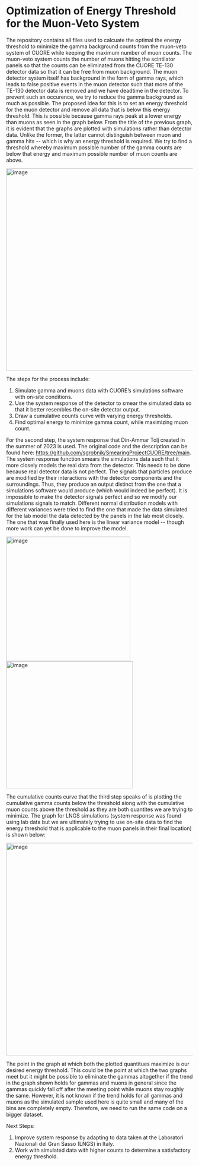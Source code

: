 # Optimization of Energy Threshold for the Muon-Veto System
The repository contains all files used to calcuate the optimal the energy threshold to minimize the gamma background counts from the muon-veto system of CUORE while keeping the maximum number of muon counts. The muon-veto system counts the number of muons hitting the scintilator panels so that the counts can be eliminated from the CUORE TE-130 detector data so that it can be free from muon background. The muon detector system itself has background in the form of gamma rays, which leads to false positive events in the muon detector such that more of the TE-130 detector data is removed and we have deadtime in the detector. To prevent such an occurence, we try to reduce the gamma background as much as possible. The proposed idea for this is to set an energy threshold for the muon detector and remove all data that is below this energy threshold. This is possible because gamma rays peak at a lower energy than muons as seen in the graph below. From the title of the previous graph, it is evident that the graphs are plotted with simulations rather than detector data. Unlike the former, the latter cannot distinguish between muon and gamma hits -- which is why an energy threshold is required. We try to find a threshold whereby maximum possible number of the gamma counts are below that energy and maximum possible number of muon counts are above. 

<img width="544" alt="image" src="https://github.com/izsneha2004/GammaBackground_Iffat/assets/125691055/8a222b02-b2ba-4cee-9745-30a6b8c09fc8">

The steps for the process include:
1. Simulate gamma and muons data with CUORE’s simulations software with on-site conditions.
2. Use the system response of the detector to smear the simulated data so that it better resembles the on-site detector output. 
3. Draw a cumulative counts curve with varying energy thresholds.
4. Find optimal energy to minimize gamma count, while maximizing muon count. 

For the second step, the system response that Din-Ammar Tolj created in the summer of 2023 is used. The original code and the description can be found here: https://github.com/sgrobnik/SmearingProjectCUORE/tree/main. The system response function smears the simulations data such that it more closely models the real data from the detector. This needs to be done because real detector data is not perfect. The signals that particles produce are modified by their interactions with the detector components and the surroundings. Thus, they produce an output distinct from the one that a simulations software would produce (which would indeed be perfect). It is impossible to make the detector signals perfect and so we modify our simulations signals to match. Different normal distribution models with different variances were tried to find the one that made the data simulated for the lab model the data detected by the panels in the lab most closely. The one that was finally used here is the linear variance model -- though more work can yet be done to improve the model. 

<img width="335" alt="image" src="https://github.com/izsneha2004/GammaBackground_Iffat/assets/125691055/3d22ea9b-8494-47da-834f-b34876ef7f13"> <img width="342" alt="image" src="https://github.com/izsneha2004/GammaBackground_Iffat/assets/125691055/8ed9d29c-a7e4-4034-9e93-88c87b8c1199">

The cumulative counts curve that the third step speaks of is plotting the cumulative gamma counts below the threshold along with the cumulative muon counts above the threshold 
as they are both quantites we are trying to minimize. The graph for LNGS simulations (system response was found using lab data but we are ultimately trying to use on-site data to find the energy threshold that is applicable to the muon panels in their final location) is shown below: 

<img width="572" alt="image" src="https://github.com/izsneha2004/GammaBackground_Iffat/assets/125691055/e1fa8552-2ca6-4342-8a3a-2caecbff440e">

The point in the graph at which both the plotted quantitues maximize is our desired energy threshold. This could be the point at which the two graphs meet but it might be possible to eliminate the gammas altogether if the trend in the graph shown holds for gammas and muons in general since the gammas quickly fall off after the meeting point while muons stay roughly the same. However, it is not known if the trend holds for all gammas and muons as the simulated sample used here is quite small and many of the bins are completely empty. Therefore, we need to run the same code on a bigger dataset. 

Next Steps:
1. Improve system response by adapting to data taken at the Laboratori Nazionali del Gran Sasso (LNGS) in Italy. 
2. Work with simulated data with higher counts to determine a satisfactory energy threshold. 






